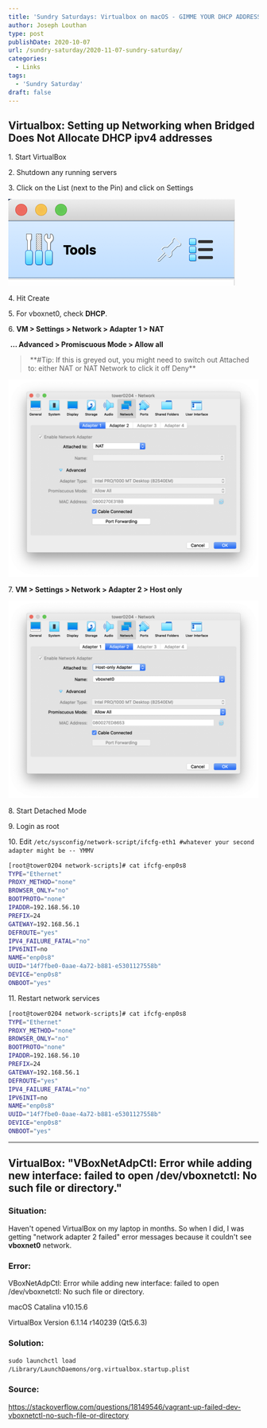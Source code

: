```yaml
---
title: 'Sundry Saturdays: Virtualbox on macOS - GIMME YOUR DHCP ADDRESSES!'
author: Joseph Louthan
type: post
publishDate: 2020-10-07
url: /sundry-saturday/2020-11-07-sundry-saturday/
categories:
  - Links
tags:
  - 'Sundry Saturday'
draft: false
---
```


## Virtualbox: Setting up Networking when Bridged Does Not Allocate DHCP ipv4 addresses

1\. Start VirtualBox

2\. Shutdown any running servers

3\. Click on the List (next to the Pin) and click on Settings

![img](../../images/78667E6C-34DE-4764-8EF2-CDCD1313E3EC.png)

4\. Hit Create

5\. For vboxnet0, check **DHCP**. 

6\. **VM > Settings > Network > Adapter 1 > NAT**

​       **… Advanced > Promiscuous Mode > Allow all**

>​       \**#Tip: If this is greyed out, you might need to switch out Attached to: either NAT or NAT Network to click it off Deny**

![B6DA514D-5DED-40C7-BA90-870764FE217D](../../images/B6DA514D-5DED-40C7-BA90-870764FE217D.png)

7\. **VM > Settings > Network > Adapter 2 > Host only**

![BA47800A-D307-484A-B4C6-4A9CDCAF23C5](../../images/BA47800A-D307-484A-B4C6-4A9CDCAF23C5.png)

8\. Start Detached Mode

9\. Login as root

10\. Edit `/etc/sysconfig/network-script/ifcfg-eth1 #whatever your second adapter might be -- YMMV`

```sh
[root@tower0204 network-scripts]# cat ifcfg-enp0s8
TYPE="Ethernet"
PROXY_METHOD="none"
BROWSER_ONLY="no"
BOOTPROTO="none"
IPADDR=192.168.56.10
PREFIX=24
GATEWAY=192.168.56.1
DEFROUTE="yes"
IPV4_FAILURE_FATAL="no"
IPV6INIT=no
NAME="enp0s8"
UUID="14f7fbe0-0aae-4a72-b881-e5301127558b"
DEVICE="enp0s8"
ONBOOT="yes"
```

11\. Restart network services
```sh
[root@tower0204 network-scripts]# cat ifcfg-enp0s8
TYPE="Ethernet"
PROXY_METHOD="none"
BROWSER_ONLY="no"
BOOTPROTO="none"
IPADDR=192.168.56.10
PREFIX=24
GATEWAY=192.168.56.1
DEFROUTE="yes"
IPV4_FAILURE_FATAL="no"
IPV6INIT=no
NAME="enp0s8"
UUID="14f7fbe0-0aae-4a72-b881-e5301127558b"
DEVICE="enp0s8"
ONBOOT="yes"
```

------

## VirtualBox: "VBoxNetAdpCtl: Error while adding new interface: failed to open /dev/vboxnetctl: No such file or directory."

### Situation:

Haven't opened VirtualBox on my laptop in months. So when I did, I was getting "network adapter 2 failed" error messages because it couldn't see **vboxnet0** network.

### Error:

VBoxNetAdpCtl: Error while adding new interface: failed to open /dev/vboxnetctl: No such file or directory.

macOS Catalina v10.15.6

VirtualBox Version 6.1.14 r140239 (Qt5.6.3)

### Solution:
`sudo launchctl load /Library/LaunchDaemons/org.virtualbox.startup.plist`

### Source:
https://stackoverflow.com/questions/18149546/vagrant-up-failed-dev-vboxnetctl-no-such-file-or-directory
